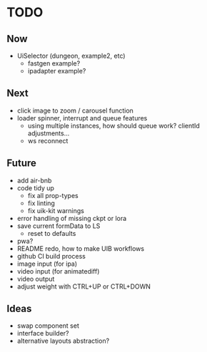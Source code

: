# TODO

## Now

- UiSelector (dungeon, example2, etc)
  - fastgen example?
  - ipadapter example?

## Next

- click image to zoom / carousel function
- loader spinner, interrupt and queue features
  - using multiple instances, how should queue work? clientId adjustments...
  - ws reconnect

## Future

- add air-bnb
- code tidy up
  - fix all prop-types
  - fix linting
  - fix uik-kit warnings
- error handling of missing ckpt or lora
- save current formData to LS
  - reset to defaults
- pwa?
- README redo, how to make UIB workflows
- github CI build process
- image input (for ipa)
- video input (for animatediff)
- video output
- adjust weight with CTRL+UP or CTRL+DOWN

## Ideas

- swap component set
- interface builder?
- alternative layouts abstraction?
